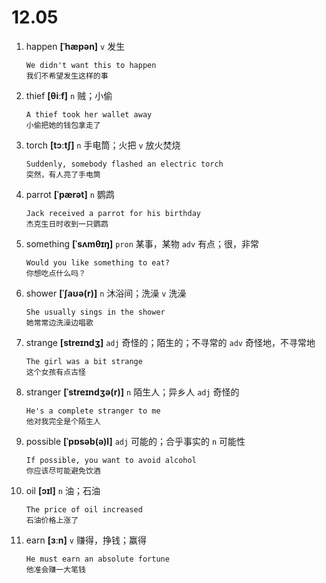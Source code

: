 # 12.05

1. happen **[ˈhæpən]** `v` 发生

   ```
   We didn't want this to happen
   我们不希望发生这样的事
   ```

2. thief **[θiːf]** `n` 贼；小偷

   ```
   A thief took her wallet away
   小偷把她的钱包拿走了
   ```

3. torch **[tɔːtʃ]** `n` 手电筒；火把 `v` 放火焚烧

   ```
   Suddenly, somebody flashed an electric torch
   突然，有人亮了手电筒
   ```

4. parrot **[ˈpærət]** `n` 鹦鹉

   ```
   Jack received a parrot for his birthday
   杰克生日时收到一只鹦鹉
   ```

5. something **[ˈsʌmθɪŋ]** `pron` 某事，某物 `adv` 有点；很，非常

   ```
   Would you like something to eat?
   你想吃点什么吗？
   ```

6. shower **[ˈʃaʊə(r)]** `n` 沐浴间；洗澡 `v` 洗澡

   ```
   She usually sings in the shower
   她常常边洗澡边唱歌
   ```

7. strange **[streɪndʒ]** `adj` 奇怪的；陌生的；不寻常的 `adv` 奇怪地，不寻常地

   ```
   The girl was a bit strange
   这个女孩有点古怪
   ```

8. stranger **[ˈstreɪndʒə(r)]** `n` 陌生人；异乡人 `adj` 奇怪的

   ```
   He's a complete stranger to me
   他对我完全是个陌生人
   ```

9. possible **[ˈpɒsəb(ə)l]** `adj` 可能的；合乎事实的 `n` 可能性

   ```
   If possible, you want to avoid alcohol
   你应该尽可能避免饮酒
   ```

10. oil **[ɔɪl]** `n` 油；石油

    ```
    The price of oil increased
    石油价格上涨了
    ```

11. earn **[ɜːn]** `v` 赚得，挣钱；赢得

    ```
    He must earn an absolute fortune
    他准会赚一大笔钱
    ```
